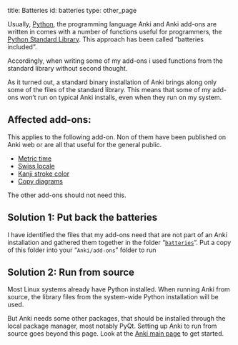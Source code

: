 title: Batteries
id: batteries
type: other_page

Usually, [Python](http://python.org), the programming language Anki
and Anki add-ons are written in comes with a number of functions
useful for programmers, the
[Python Standard Library](http://docs.python.org/2/library/). This
approach has been called “batteries included”.

Accordingly, when writing some of my add-ons i used functions from the
standard library without second thought.

As it turned out, a standard binary installation of Anki brings along
only some of the files of the standard library. This means that some
of my add-ons won’t run on typical Anki installs, even when they run
on my system.

## Affected add-ons:

This applies to the following add-on. Non of them have been published
on Anki web or are all that useful for the general public.

* [Metric time](Metric%20time.html)
* [Swiss locale](Swiss%20locale.html)
* [Kanji stroke color](Kanji%20stroke%20color.html)
* [Copy diagrams](Copy%20diagrams.html)

The other add-ons should not need this.

## Solution 1: Put back the batteries

I have identified the files that my add-ons need that are not part of
an Anki installation and gathered them together in the folder
“[`batteries`](https://github.com/ospalh/anki-addons/tree/master/batteries)”. Put
a copy of this folder into your “`Anki/add-ons`” folder to run

## Solution 2: Run from source

Most Linux systems already have Python installed. When running Anki
from source, the library files from the system-wide Python
installation will be used.

But Anki needs some other packages, that should be installed through
the local package manager, most notably PyQt. Setting up Anki to run
from source goes beyond this page. Look at the
[Anki main page](http://ankisrs.net/index.html#devel) to get started.
